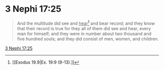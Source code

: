 # 3 Nephi 17:25

> And the multitude did see and <u>hear</u>[^a] and bear record; and they know that their record is true for they all of them did see and hear, every man for himself; and they were in number about two thousand and five hundred souls; and they did consist of men, women, and children.

[3 Nephi 17:25](https://www.churchofjesuschrist.org/study/scriptures/bofm/3-ne/17?lang=eng&id=p25#p25)


[^a]: [[Exodus 19.9|Ex. 19:9 (9-13).]]
